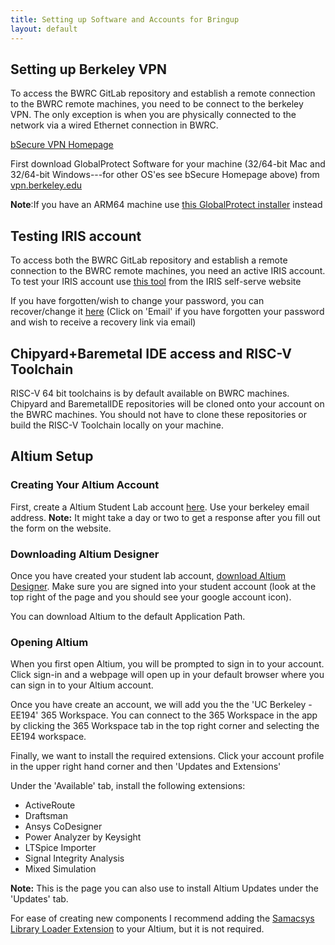 ```yaml
---
title: Setting up Software and Accounts for Bringup
layout: default
---
```


## Setting up Berkeley VPN

To access the BWRC GitLab repository and establish a remote connection to the BWRC remote machines, you need to be connect to the berkeley VPN. The only exception is when you are physically connected to the network via a wired Ethernet connection in BWRC. 

[bSecure VPN Homepage](https://security.berkeley.edu/services/bsecure/bsecure-remote-access-vpn%20)

First download GlobalProtect Software for your machine (32/64-bit Mac and 32/64-bit Windows---for other OS'es see bSecure Homepage above) from [vpn.berkeley.edu](https://vpn.berkeley.edu/global-protect/getsoftwarepage.esp)

**Note**:If you have an ARM64 machine use [this GlobalProtect installer](https://nuwildcat.sharepoint.com/:u:/r/teams/gl_nuit_tss-EndpointDeviceManagement/Shared%20Documents/EDM%20Enterprise%20Services/Software%20Repository/GlobalProtect/Windows/ARM%2064/GlobalProtectARM64-6.2.8-c263.msi?csf=1&web=1&e=Vsbt0n) instead

## Testing IRIS account

To access both the BWRC GitLab repository and establish a remote connection to the BWRC remote machines, you need an active IRIS account. To test your IRIS account use [this tool](https://iris2.eecs.berkeley.edu/selfserve/testldap/) from the IRIS self-serve website

If you have forgotten/wish to change your password, you can recover/change it [here](https://iris2.eecs.berkeley.edu/selfserve/adpasswd/) (Click on 'Email' if you have forgotten your password and wish to receive a recovery link via email)

## Chipyard+Baremetal IDE access and RISC-V Toolchain

RISC-V 64 bit toolchains is by default available on BWRC machines. Chipyard and BaremetalIDE repositories will be cloned onto your account on the BWRC machines. You should not have to clone these repositories or build the RISC-V Toolchain locally on your machine.

## Altium Setup

### Creating Your Altium Account

First, create a Altium Student Lab account [here](https://www.altium.com/education/students#). Use your berkeley email address.
**Note:** It might take a day or two to get a response after you fill out the form on the website.

### Downloading Altium Designer

Once you have created your student lab account, [download Altium Designer](https://www.altium.com/products/downloads). Make sure you are signed into your student account (look at the top right of the page and you should see your google account icon).

You can download Altium to the default Application Path.

### Opening Altium 

When you first open Altium, you will be prompted to sign in to your account. Click sign-in and a webpage will open up in your default browser where you can sign in to your Altium account.

Once you have create an account, we will add you the the 'UC Berkeley - EE194' 365 Workspace. You can connect to the 365 Workspace in the app by clicking the 365 Workspace tab in the top right corner and selecting the EE194 workspace. 

Finally, we want to install the required extensions. Click your account profile in the upper right hand corner and then 'Updates and Extensions' 

Under the 'Available' tab, install the following extensions:
- ActiveRoute
- Draftsman
- Ansys CoDesigner
- Power Analyzer by Keysight
- LTSpice Importer
- Signal Integrity Analysis
- Mixed Simulation

**Note:** This is the page you can also use to install Altium Updates under the 'Updates' tab.

For ease of creating new components I recommend adding the [Samacsys Library Loader Extension](https://www.samacsys.com/altium-designer-library-instructions/) to your Altium, but it is not required.






